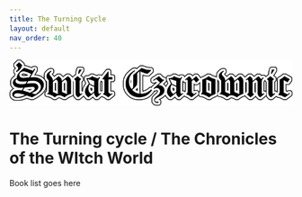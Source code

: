 ```yaml
---
title: The Turning Cycle
layout: default
nav_order: 40
---
```


![Witch World](../assets/img/swiat_czarownic.png "Witch World")

# The Turning cycle / The Chronicles of the WItch World

Book list goes here
